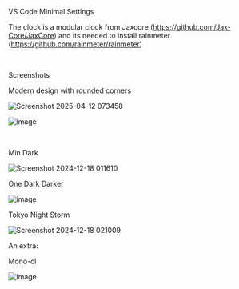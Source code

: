 VS Code Minimal Settings

The clock is a modular clock from Jaxcore (https://github.com/Jax-Core/JaxCore) and its needed to install rainmeter (https://github.com/rainmeter/rainmeter) 

<br/>

Screenshots

Modern design with rounded corners

![Screenshot 2025-04-12 073458](https://github.com/user-attachments/assets/853f08a9-25c2-4eba-965e-092ecf1281c9)

![image](https://github.com/user-attachments/assets/afebbbd3-0039-4690-aaeb-90a9a7ead120)


<br/>

Min Dark

![Screenshot 2024-12-18 011610](https://github.com/user-attachments/assets/e7dc8988-aa0b-4d73-bc74-b1744e3652a8)

One Dark Darker

![image](https://github.com/user-attachments/assets/e82e231c-3392-4edd-aff8-de9c60c88aa1)

Tokyo Night Storm

![Screenshot 2024-12-18 021009](https://github.com/user-attachments/assets/1fb2fec1-6781-4d95-8034-5bd2384ca07e)

An extra:

Mono-cl

![image](https://github.com/user-attachments/assets/2032ecb9-77bf-4b90-be77-12c4098c4391)

<br/>
